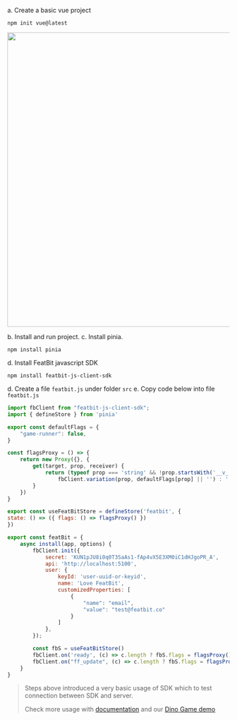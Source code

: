 a. Create a basic vue project

```
npm init vue@latest
```

<img src='https://user-images.githubusercontent.com/68597908/208828931-3372945f-70c1-4c6a-b564-11400fdb70fb.png' width='668px' />

b. Install and run project.
c. Install pinia.
```
npm install pinia
```
d. Install FeatBit javascript SDK

```
npm install featbit-js-client-sdk
```
d. Create a file `featbit.js` under folder `src`
e. Copy code below into file `featbit.js`

```javascript
import fbClient from "featbit-js-client-sdk";
import { defineStore } from 'pinia'

export const defaultFlags = {
    "game-runner": false,
}

const flagsProxy = () => {
    return new Proxy({}, {
        get(target, prop, receiver) {
            return (typeof prop === 'string' && !prop.startsWith('__v_')) ?
                fbClient.variation(prop, defaultFlags[prop] || '') : '';
        }
    })
}

export const useFeatBitStore = defineStore('featbit', {
state: () => ({ flags: () => flagsProxy() })
})

export const featBit = {
    async install(app, options) {
        fbClient.init({
            secret: 'KUN1pJU8i0q0T3SaAs1-fAp4vX5E3XM0iC1dHJgoPR_A',
            api: 'http://localhost:5100',
            user: {
                keyId: 'user-uuid-or-keyid',
                name: 'Love FeatBit',
                customizedProperties: [
                    {
                        "name": "email",
                        "value": "test@featbit.co"
                    }
                ]
            },
        });

        const fbS = useFeatBitStore()
        fbClient.on('ready', (c) => c.length ? fbS.flags = flagsProxy() : null);
        fbClient.on("ff_update", (c) => c.length ? fbS.flags = flagsProxy() : null);
    }
}
```


> Steps above introduced a very basic usage of SDK which to test connection between SDK and server.
> 
> Check more usage with [documentation](https://featbit.gitbook.io/docs/getting-started/4.-connect-an-sdk/client-side-sdks-for-web-app#vue) and our [Dino Game demo](https://github.com/featbit/featbit-samples/tree/connectansdk/vue/samples/dino-game/interactive-demo-vue)